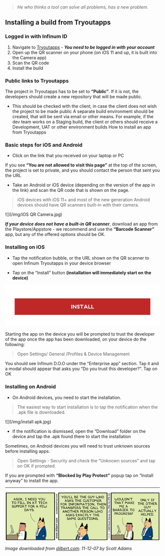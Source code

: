 > *He who thinks a tool can solve all problems, has a new problem.*

## Installing a build from Tryoutapps

### Logged in with Infinum ID

1. Navigate to [Tryoutapps](https://infinum.tryoutapps.com/) - ***You need to be logged in with your account***
1. Open up the QR scanner on your phone (on iOS 11 and up, it is built into the Camera app)
1. Scan the QR code
1. Install the build

### Public links to Tryoutapps


The project in Tryoutapps has to be set to **“Public”**. If it is not, the developers should create a new repository that will be made public.

 - This should be checked with the client, in case the client does not wish the project to be made public
A separate build environment should be created, that will be sent via email or other means. For example, if the dev team works on a Staging build, the client or others should receive a Development, UAT or other environment builds
How to install an app from Tryoutapps


### Basic steps for iOS and Android

* Click on the link that you received on your laptop or PC

If you see **“You are not allowed to visit this page”** at the top of the screen, the project is set to private, and you should contact the person that sent you the URL


* Take an Android or iOS device (depending on the version of the app in the link) and scan the QR code that is shown on the page. 
	
> iOS devices with iOS 11+ and most of the new generation Android devices should have QR scanners built-in with their camera.

![](/img/iOS QR Camera.jpg)

***If your device does not have a built-in QR scanner***, download an app from the Playstore/Appstore - we recommend and use the **“Barcode Scanner”** app, but any of the offered options should be OK.

### Installing on iOS

* Tap the notification bubble, or the URL shown on the QR scanner to open Infinum Tryoutapps in your device browser

* Tap on the “Install” button **(installation will immediately start on the device)**

![](/img/Installbutton.jpg)

Starting the app on the device you will be prompted to trust the developer of the app once the app has been downloaded, on your device do the following:

> Open Settings/ General /Profiles & Device Management

You should see Infinum D.O.O under the “Enterprise app” section. Tap it and a modal should appear that asks you “Do you trust this developer?”. Tap on OK

### Installing on Android

* On Android devices, you need to start the installation.

> The easiest way to start installation is to tap the notification when the .apk file is downloaded.

![](/img/install apk.jpg)

* If the notification is dismissed, open the “Download” folder on the device and tap the .apk found there to start the installation

Sometimes, on Android devices you will need to trust unknown sources before installing apps. 

> Open Settings - Security and check the “Unknown sources” and tap on OK if prompted.

If you are prompted with **“Blocked by Play Protect”** popup tap on “Install anyway” to install the app. 

---

![Appbot review message in Slack](/img/dilbert-appbot-article.gif)

*Image downloaded from [dilbert.com](https://dilbert.com/strip/2007-11-12): 11-12-07 by Scott Adams*